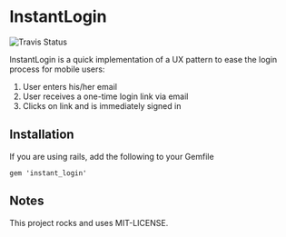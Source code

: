 InstantLogin
============

![Travis Status](https://travis-ci.org/railslove/instant_login.svg)

InstantLogin is a quick implementation of a UX pattern to ease the login process for mobile users:

1. User enters his/her email
2. User receives a one-time login link via email
3. Clicks on link and is immediately signed in

Installation
------------

If you are using rails, add the following to your Gemfile

    gem 'instant_login'

Notes
-----

This project rocks and uses MIT-LICENSE.
